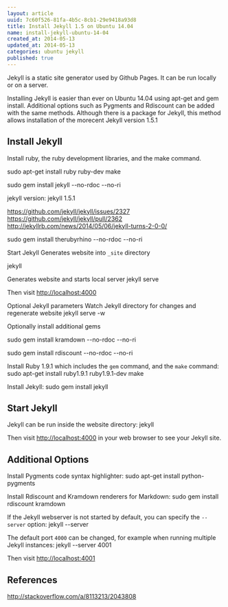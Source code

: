 ```yaml
---
layout: article
uuid: 7c60f526-81fa-4b5c-8cb1-29e9418a93d8
title: Install Jekyll 1.5 on Ubuntu 14.04
name: install-jekyll-ubuntu-14-04
created_at: 2014-05-13
updated_at: 2014-05-13
categories: ubuntu jekyll
published: true
---
```


Jekyll is a static site generator used by Github Pages. It can be run locally or on a server.

Installing Jekyll is easier than ever on Ubuntu 14.04 using apt-get and gem install. Additional options such as Pygments and Rdiscount can be added with the same methods. Although there is a package for Jekyll, this method allows installation of the morecent Jekyll version 1.5.1
<!--more--> 

Install Jekyll
----

Install ruby, the ruby development libraries, and the make command.

  sudo apt-get install ruby ruby-dev make

  sudo gem install jekyll --no-rdoc --no-ri

jekyll version: 
  jekyll 1.5.1




https://github.com/jekyll/jekyll/issues/2327
https://github.com/jekyll/jekyll/pull/2362
http://jekyllrb.com/news/2014/05/06/jekyll-turns-2-0-0/

sudo gem install therubyrhino --no-rdoc --no-ri

Start Jekyll
Generates website into `_site` directory

  jekyll

Generates website and starts local server
  jekyll serve

Then visit [http://localhost:4000]()


Optional Jekyll parameters
Watch Jekyll directory for changes and regenerate website
  jekyll serve -w



Optionally install additional gems

sudo gem install kramdown --no-rdoc --no-ri


sudo gem install rdiscount --no-rdoc --no-ri


Install Ruby 1.9.1 which includes the `gem` command, and the `make` command: 
    sudo apt-get install ruby1.9.1 ruby1.9.1-dev make

Install Jekyll:
    sudo gem install jekyll

Start Jekyll
----
Jekyll can be run inside the website directory:
    jekyll

Then visit [http://localhost:4000]() in your web browser to see your Jekyll site.



Additional Options
----

Install Pygments code syntax highlighter:
    sudo apt-get install python-pygments

Install Rdiscount and Kramdown renderers for Markdown:
    sudo gem install rdiscount kramdown

If the Jekyll webserver is not started by default, you can specify the `--server` option:
    jekyll --server

The default port `4000` can be changed, for example when running multiple Jekyll instances:
    jekyll --server 4001

Then visit [http://localhost:4001]()


References
----
http://stackoverflow.com/a/8113213/2043808
